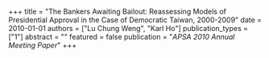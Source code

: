 +++
title = "The Bankers Awaiting Bailout: Reassessing Models of Presidential Approval in the Case of Democratic Taiwan, 2000-2009"
date = 2010-01-01
authors = ["Lu Chung Weng", "Karl Ho"]
publication_types = ["1"]
abstract = ""
featured = false
publication = "*APSA 2010 Annual Meeting Paper*"
+++


